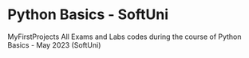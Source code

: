 # Python Basics - SoftUni
MyFirstProjects
All Exams and Labs codes during the course of Python Basics - May 2023 (SoftUni)
